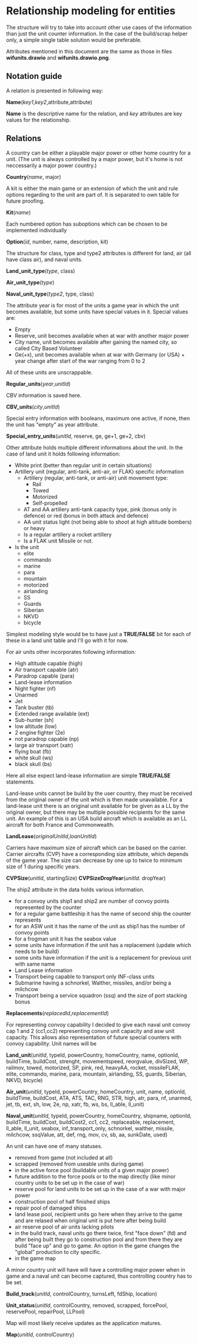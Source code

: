 # Relationship modeling for entities

The structure will try to take into account other use cases of the information than just the unit counter information.
In the case of the build/scrap helper only, a simple single table solution would be preferable.

Attributes mentioned in this document are the same as those in files **wifunits.drawio** and **wifunits.drawio.png**.

## Notation guide

A relation is presented in following way:

**Name**(_key1_,_key2_,attribute,attribute)

**Name** is the descriptive name for the relation, and _key_ attributes are key values for the relationship.

## Relations

A country can be either a playable major power or other home country for a unit. (The unit is always controlled by a major power, but it's home is not neccessarily a major power country.)

**Country**(_name_, major)

A kit is either the main game or an extension of which the unit and rule options regarding to the unit are part of. It is separated to own table for future proofing.

**Kit**(_name_)

Each numbered option has suboptions which can be chosen to be implemented individually

**Option**(_id_, number, name, description, kit)

The structure for class, type and type2 attributes is different for land, air (all have class air), and naval units.

**Land\_unit\_type**(_type_, class)

**Air\_unit\_type**(_type_)

**Naval\_unit\_type**(_type2_, type, class)

The attribute year is for most of the units a game year in which the unit becomes available, but some units have special values in it. 
Special values are:

* Empty
* Reserve, unit becomes available when at war with another major power
* City name, unit becomes available after gaining the named city, so called City Based Volunteer
* Ge(+x), unit becomes available when at war with Germany (or USA) + year change after start of the war ranging from 0 to 2

All of these units are unscrappable. 

**Regular\_units**(_year_,_unitId_)

CBV information is saved here.

**CBV\_units**(_city_,_unitId_)

Special entry information with booleans, maximum one active, if none, then the unit has "empty" as year attribute.

**Special\_entry\_units**(_unitId_, reserve, ge, ge+1, ge+2, cbv)

Other attribute holds multiple different informations about the unit. In the case of land unit it holds following information:

* White print (better than regular unit in certain situations)
* Artillery unit (regular, anti-tank, anti-air, or FLAK) specific information
  * Artillery (regular, anti-tank, or anti-air) unit movement type:
    * Rail
    * Towed
    * Motorized
    * Self-propelled
  * AT and AA artillery anti-tank capacity type, pink (bonus only in defence) or red (bonus in both attack and defence)
  * AA unit status light (not being able to shoot at high altitude bombers) or heavy
  * Is a regular artillery a rocket artillery
  * Is a FLAK unit Missile or not.
* Is the unit
  * elite
  * commando
  * marine  
  * para
  * mountain
  * motorized
  * airlanding
  * SS
  * Guards
  * Siberian
  * NKVD
  * bicycle

Simplest modeling style would be to have just a **TRUE/FALSE** bit for each of these in a land unit table and I'll go with it for now.

For air units other incorporates following information:

* High altitude capable (high)
* Air transport capable (atr)
* Paradrop capable (para)
* Land-lease information
* Night fighter (nf)
* Unarmed
* Jet
* Tank buster (tb)
* Extended range available (ext)
* Sub-hunter (sh)
* low altitude (low)
* 2 engine fighter (2e)
* not paradrop capable (np)
* large air transport (xatr)
* flying boat (fb)
* white skull (ws)
* black skull (bs)
  
Here all else expect land-lease information are simple **TRUE/FALSE** statements.

Land-lease units cannot be build by the user country, they must be received from the original owner of the unit which is then made unavailable. For a land-lease unit there is an original unit available for be given as a LL by the original owner, but there may be multiple possible recipients for the same unit. An example of this is an USA build aircraft which is available as an LL aircraft for both France and Commonwealth.

**LandLease**(_originalUnitId_,_loanUnitId_)

Carriers have maximum size of aircraft which can be based on the carrier. Carrier aircrafts (CVP) have a corresponding size attribute, which depends of the game year. The size can decrease by one up to twice to minimum size of 1 during specific years.

**CVPSize**(_unitId_, startingSize)
**CVPSizeDropYear**(_unitId_. dropYear)

The ship2 attribute in the data holds various information. 

* for a convoy units ship1 and ship2 are number of convoy points represented by the counter
* for a regular game battleship it has the name of second ship the counter represents
* for an ASW unit it has the name of the unit as ship1 has the number of convoy points
* for a frogman unit it has the seabox value
* some units have information if the unit has a replacement (update which needs to be build)
* some units have information if the unit is a replacement for previous unit with same name
* Land Lease information
* Transport being capable to transport only INF-class units
* Submarine having a schnorkel, Walther, missiles, and/or being a milchcow
* Transport being a service squadron (ssq) and the size of port stacking bonus

**Replacements**(_replacedId_,_replacementId_)

For representing convoy capability I decided to give each naval unit convoy cap 1 and 2 (cc1,cc2) representing convoy unit capacity and asw unit capacity. This allows also representation of future special counters with convoy capability.
Unit names will be 
  
**Land\_unit**(_unitId_, typeId, powerCountry, homeCountry, name, optionId, buildTime, buildCost, strenght, movementspeed, reorgvalue, divSized, WP, railmov, towed, motorized, SP, pink, red,  heavyAA, rocket, missileFLAK, elite, commando, marine, para, mountain, airlanding, SS, guards, Siberian, NKVD, bicycle)

**Air\_unit**(_unitId_, typeId, powerCountry, homeCountry, unit, name, optionId, buildTime, buildCost, ATA, ATS, TAC, RNG, STR, high, atr, para, nf, unarmed, jet, tb, ext, sh, low, 2e, np, xatr, fb, ws, bs, ll_able, ll_unit)

**Naval\_unit**(_unitId_, typeId, powerCountry, homeCountry, shipname, optionId, buildTime, buildCost, buildCost2, cc1, cc2, replaceable, replacement, ll_able, ll_unit, seabox, inf_transport_only, schnorkel, walther, missile, milchcow, ssqValue, att, def, rng, mov, cv, sb, aa, sunkDate, used)

An unit can have one of many statuses.

* removed from game (not included at all)
* scrapped (removed from useable units during game)
* in the active force pool (buildable units of a given major power)
* future addition to the force pools or to the map directly (like minor country units to be set up in the case of war)
* reserve pool for land units to be set up in the case of a war with major power
* construction pool of half finished ships
* repair pool of damaged ships
* land lease pool, recipient units go here when they arrive to the game and are relased when original unit is put here after being build
* air reserve pool of air units lacking pilots
* in the build track, naval units go there twice, first "face down" (fd) and after being built they go to construction pool and from there they are build "face up" and go to game. An option in the game changes the "global" production to city specific.
* in the game map

A minor country unit will have will have a controlling major power when in game and a naval unit can become captured, thus controlling country has to be set.

**Build\_track**(_unitId_, controlCountry, turnsLeft, fdShip, location)

**Unit\_status**(_unitId_, controlCountry, removed, scrapped, forcePool, reservePool, repairPool, LLPool)

Map will most likely receive updates as the application matures.

**Map**(_unitId_, controlCountry)


